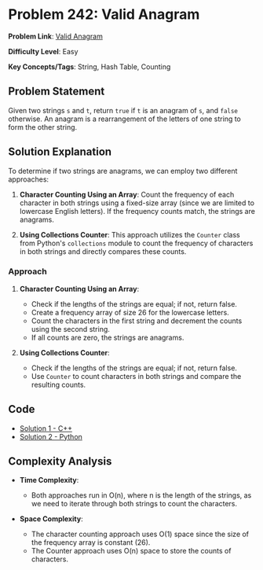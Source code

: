 # Problem 242: Valid Anagram

**Problem Link**: [Valid Anagram](https://leetcode.com/problems/valid-anagram/)

**Difficulty Level**: Easy

**Key Concepts/Tags**: String, Hash Table, Counting

## Problem Statement

Given two strings `s` and `t`, return `true` if `t` is an anagram of `s`, and `false` otherwise. An anagram is a rearrangement of the letters of one string to form the other string.

## Solution Explanation

To determine if two strings are anagrams, we can employ two different approaches:

1. **Character Counting Using an Array**: Count the frequency of each character in both strings using a fixed-size array (since we are limited to lowercase English letters). If the frequency counts match, the strings are anagrams.

2. **Using Collections Counter**: This approach utilizes the `Counter` class from Python's `collections` module to count the frequency of characters in both strings and directly compares these counts.

### Approach
1. **Character Counting Using an Array**:
   - Check if the lengths of the strings are equal; if not, return false.
   - Create a frequency array of size 26 for the lowercase letters.
   - Count the characters in the first string and decrement the counts using the second string.
   - If all counts are zero, the strings are anagrams.

2. **Using Collections Counter**:
   - Check if the lengths of the strings are equal; if not, return false.
   - Use `Counter` to count characters in both strings and compare the resulting counts.

## Code
- [Solution 1 - C++](./solution_1.cpp)
- [Solution 2 - Python](./solution_2.py)


## Complexity Analysis

- **Time Complexity**:
  - Both approaches run in O(n), where n is the length of the strings, as we need to iterate through both strings to count the characters.

- **Space Complexity**:
  - The character counting approach uses O(1) space since the size of the frequency array is constant (26).
  - The Counter approach uses O(n) space to store the counts of characters.